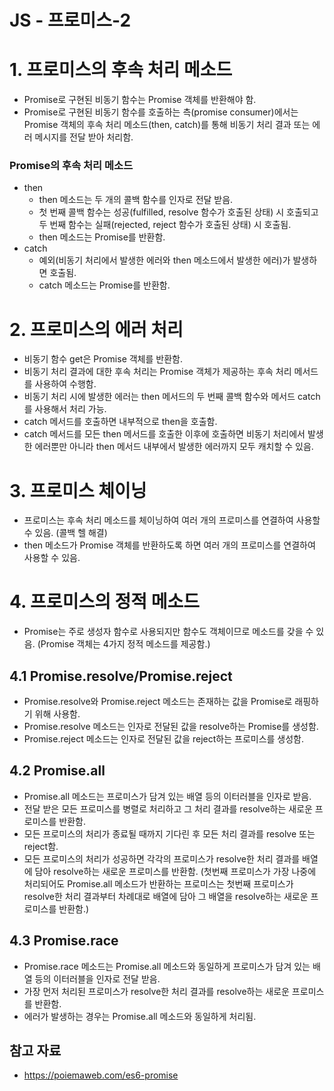 # JS - 프로미스-2

# 1. 프로미스의 후속 처리 메소드

- Promise로 구현된 비동기 함수는 Promise 객체를 반환해야 함.
- Promise로 구현된 비동기 함수를 호출하는 측(promise consumer)에서는 Promise 객체의 후속 처리 메소드(then, catch)를 통해 비동기 처리 결과 또는 에러 메시지를 전달 받아 처리함.

### Promise의 후속 처리 메소드

- then
  - then 메소드는 두 개의 콜백 함수를 인자로 전달 받음.
  - 첫 번째 콜백 함수는 성공(fulfilled, resolve 함수가 호출된 상태) 시 호출되고 두 번째 함수는 실패(rejected, reject 함수가 호출된 상태) 시 호출됨.
  - then 메소드는 Promise를 반환함.
- catch
  - 예외(비동기 처리에서 발생한 에러와 then 메소드에서 발생한 에러)가 발생하면 호출됨.
  - catch 메소드는 Promise를 반환함.

# 2. 프로미스의 에러 처리

- 비동기 함수 get은 Promise 객체를 반환함.
- 비동기 처리 결과에 대한 후속 처리는 Promise 객체가 제공하는 후속 처리 메서드를 사용하여 수행함.
- 비동기 처리 시에 발생한 에러는 then 메서드의 두 번째 콜백 함수와 메서드 catch를 사용해서 처리 가능.
- catch 메서드를 호출하면 내부적으로 then을 호출함.
- catch 메서드를 모든 then 메서드를 호출한 이후에 호출하면 비동기 처리에서 발생한 에러뿐만 아니라 then 메서드 내부에서 발생한 에러까지 모두 캐치할 수 있음.

# 3. 프로미스 체이닝

- 프로미스는 후속 처리 메소드를 체이닝하여 여러 개의 프로미스를 연결하여 사용할 수 있음. (콜백 헬 해결)
- then 메소드가 Promise 객체를 반환하도록 하면 여러 개의 프로미스를 연결하여 사용할 수 있음.

# 4. 프로미스의 정적 메소드

- Promise는 주로 생성자 함수로 사용되지만 함수도 객체이므로 메소드를 갖을 수 있음. (Promise 객체는 4가지 정적 메소드를 제공함.)

## 4.1 Promise.resolve/Promise.reject

- Promise.resolve와 Promise.reject 메소드는 존재하는 값을 Promise로 래핑하기 위해 사용함.
- Promise.resolve 메소드는 인자로 전달된 값을 resolve하는 Promise를 생성함.
- Promise.reject 메소드는 인자로 전달된 값을 reject하는 프로미스를 생성함.

## 4.2 Promise.all

- Promise.all 메소드는 프로미스가 담겨 있는 배열 등의 이터러블을 인자로 받음.
- 전달 받은 모든 프로미스를 병렬로 처리하고 그 처리 결과를 resolve하는 새로운 프로미스를 반환함.
- 모든 프로미스의 처리가 종료될 때까지 기다린 후 모든 처리 결과를 resolve 또는 reject함.
- 모든 프로미스의 처리가 성공하면 각각의 프로미스가 resolve한 처리 결과를 배열에 담아 resolve하는 새로운 프로미스를 반환함. (첫번째 프로미스가 가장 나중에 처리되어도 Promise.all 메소드가 반환하는 프로미스는 첫번째 프로미스가 resolve한 처리 결과부터 차례대로 배열에 담아 그 배열을 resolve하는 새로운 프로미스를 반환함.)

## 4.3 Promise.race

- Promise.race 메소드는 Promise.all 메소드와 동일하게 프로미스가 담겨 있는 배열 등의 이터러블을 인자로 전달 받음.
- 가장 먼저 처리된 프로미스가 resolve한 처리 결과를 resolve하는 새로운 프로미스를 반환함.
- 에러가 발생하는 경우는 Promise.all 메소드와 동일하게 처리됨.

## 참고 자료

- https://poiemaweb.com/es6-promise